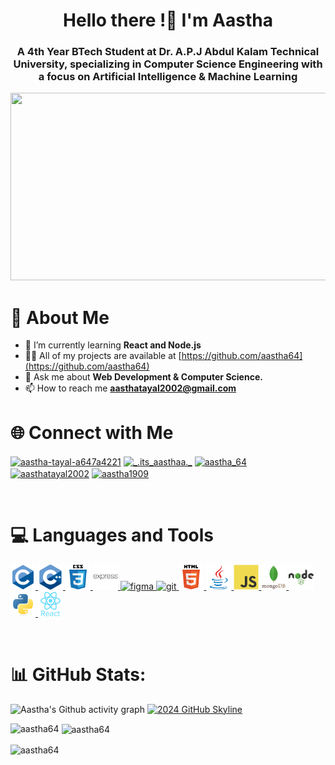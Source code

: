 <h1 align="center">Hello there !👋 I'm Aastha</h1>
<h3 align="center">A 4th Year BTech Student at Dr. A.P.J Abdul Kalam Technical University, specializing in Computer Science Engineering with a focus on Artificial Intelligence & Machine Learning</h3>
<p align="center">
<p align="center"><img src="https://user-images.githubusercontent.com/59734313/157189039-c09b3e38-9f42-42c0-ab54-14f1574190a7.gif" width="600" height="300"  /></p>
</p>


# 💫 About Me
- 🌱 I’m currently learning **React and Node.js**
- 👨‍💻 All of my projects are available at [https://github.com/aastha64](https://github.com/aastha64)
- 💬 Ask me about **Web Development & Computer Science.**
- 📫 How to reach me **aasthatayal2002@gmail.com**
  <br>
  
# 🌐 Connect with Me
<p align="left">
<a href="https://linkedin.com/in/aastha-tayal-a647a4221" target="blank"><img align="center" src="https://raw.githubusercontent.com/rahuldkjain/github-profile-readme-generator/master/src/images/icons/Social/linked-in-alt.svg" alt="aastha-tayal-a647a4221" height="30" width="40" /></a>
<a href="https://instagram.com/_.its_aasthaa._" target="blank"><img align="center" src="https://raw.githubusercontent.com/rahuldkjain/github-profile-readme-generator/master/src/images/icons/Social/instagram.svg" alt="_.its_aasthaa._" height="30" width="40" /></a>
<a href="https://www.codechef.com/users/aastha_64" target="blank"><img align="center" src="https://cdn.jsdelivr.net/npm/simple-icons@3.1.0/icons/codechef.svg" alt="aastha_64" height="30" width="40" /></a>
<a href="https://www.leetcode.com/aasthatayal2002" target="blank"><img align="center" src="https://raw.githubusercontent.com/rahuldkjain/github-profile-readme-generator/master/src/images/icons/Social/leet-code.svg" alt="aasthatayal2002" height="30" width="40" /></a>
<a href="https://auth.geeksforgeeks.org/user/aastha1909" target="blank"><img align="center" src="https://raw.githubusercontent.com/rahuldkjain/github-profile-readme-generator/master/src/images/icons/Social/geeks-for-geeks.svg" alt="aastha1909" height="30" width="40" /></a>
</p>
<br>

# 💻 Languages and Tools
<p align="left"> <a href="https://www.cprogramming.com/" target="_blank" rel="noreferrer"> <img src="https://raw.githubusercontent.com/devicons/devicon/master/icons/c/c-original.svg" alt="c" width="40" height="40"/> </a> <a href="https://www.w3schools.com/cpp/" target="_blank" rel="noreferrer"> <img src="https://raw.githubusercontent.com/devicons/devicon/master/icons/cplusplus/cplusplus-original.svg" alt="cplusplus" width="40" height="40"/> </a> <a href="https://www.w3schools.com/css/" target="_blank" rel="noreferrer"> <img src="https://raw.githubusercontent.com/devicons/devicon/master/icons/css3/css3-original-wordmark.svg" alt="css3" width="40" height="40"/> </a> <a href="https://expressjs.com" target="_blank" rel="noreferrer"> <img src="https://raw.githubusercontent.com/devicons/devicon/master/icons/express/express-original-wordmark.svg" alt="express" width="40" height="40"/> </a> <a href="https://www.figma.com/" target="_blank" rel="noreferrer"> <img src="https://www.vectorlogo.zone/logos/figma/figma-icon.svg" alt="figma" width="40" height="40"/> </a> <a href="https://git-scm.com/" target="_blank" rel="noreferrer"> <img src="https://www.vectorlogo.zone/logos/git-scm/git-scm-icon.svg" alt="git" width="40" height="40"/> </a> <a href="https://www.w3.org/html/" target="_blank" rel="noreferrer"> <img src="https://raw.githubusercontent.com/devicons/devicon/master/icons/html5/html5-original-wordmark.svg" alt="html5" width="40" height="40"/> </a> <a href="https://www.java.com" target="_blank" rel="noreferrer"> <img src="https://raw.githubusercontent.com/devicons/devicon/master/icons/java/java-original.svg" alt="java" width="40" height="40"/> </a> <a href="https://developer.mozilla.org/en-US/docs/Web/JavaScript" target="_blank" rel="noreferrer"> <img src="https://raw.githubusercontent.com/devicons/devicon/master/icons/javascript/javascript-original.svg" alt="javascript" width="40" height="40"/> </a> <a href="https://www.mongodb.com/" target="_blank" rel="noreferrer"> <img src="https://raw.githubusercontent.com/devicons/devicon/master/icons/mongodb/mongodb-original-wordmark.svg" alt="mongodb" width="40" height="40"/> </a> <a href="https://nodejs.org" target="_blank" rel="noreferrer"> <img src="https://raw.githubusercontent.com/devicons/devicon/master/icons/nodejs/nodejs-original-wordmark.svg" alt="nodejs" width="40" height="40"/> </a> <a href="https://www.python.org" target="_blank" rel="noreferrer"> <img src="https://raw.githubusercontent.com/devicons/devicon/master/icons/python/python-original.svg" alt="python" width="40" height="40"/> </a> <a href="https://reactjs.org/" target="_blank" rel="noreferrer"> <img src="https://raw.githubusercontent.com/devicons/devicon/master/icons/react/react-original-wordmark.svg" alt="react" width="40" height="40"/> </a> </p>
<br>

# 📊 GitHub Stats:
![Aastha's Github activity graph](https://github-readme-activity-graph.vercel.app/graph?username=aastha64&theme=github-compact&area=true&bg_color=ffff&color=000)
<a href="https://skyline.github.com/aastha64/2024">
  <img src="./assets/2024.gif" alt="2024 GitHub Skyline" width="auto" height="auto" />
</a>
<p><img align="left" src="https://github-readme-stats.vercel.app/api/top-langs?username=aastha64&show_icons=true&locale=en&layout=compact" alt="aastha64" /></p>
<p>&nbsp;<img align="center" src="https://github-readme-stats.vercel.app/api?username=aastha64&show_icons=true&locale=en" alt="aastha64" /></p>
<p><img align="center" src="https://github-readme-streak-stats.herokuapp.com/?user=aastha64&" alt="aastha64" /></p>


